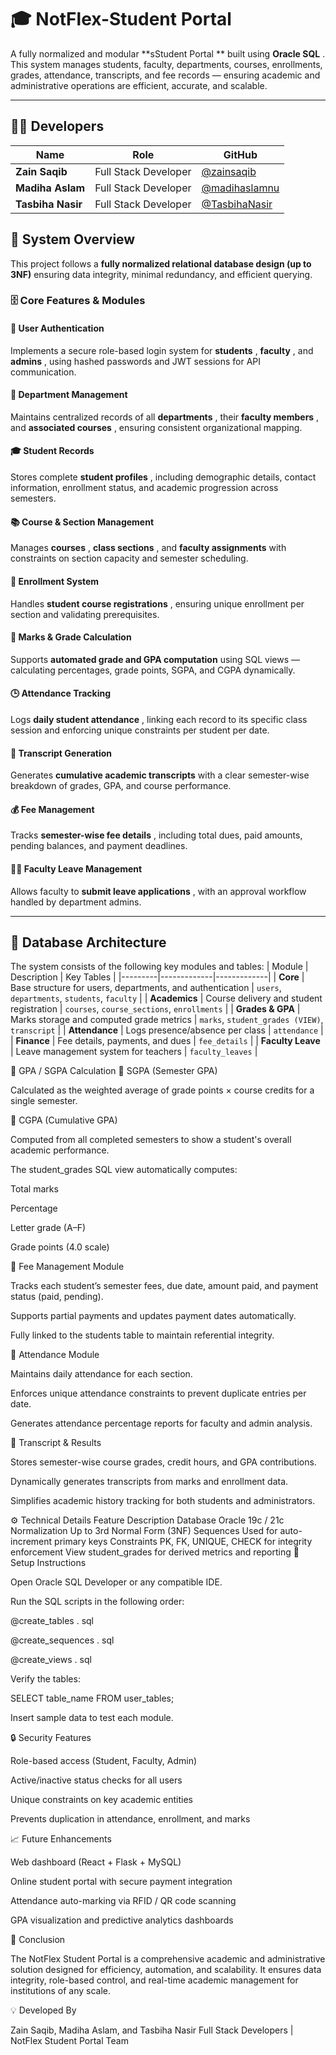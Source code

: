# 🎓 NotFlex-Student Portal 


A fully normalized and modular 
**sStudent Portal **
 built using 
**Oracle SQL**
.  
This system manages students, faculty, departments, courses, enrollments, grades, attendance, transcripts, and fee records — ensuring academic and administrative operations are efficient, accurate, and scalable.

---

## 👨‍💻 Developers



| Name | Role | GitHub |
|------|------|--------|
| **Zain Saqib** | Full Stack Developer | [@zainsaqib](https://github.com/zainsaqib) |
| **Madiha Aslam** | Full Stack Developer | [@madihaslamnu](https://github.com/madihaslamnu) |
| **Tasbiha Nasir** | Full Stack Developer | [@TasbihaNasir](https://github.com/TasbihaNasir) |


## 🧩 System Overview



This project follows a 
**fully normalized relational database design (up to 3NF)**
 ensuring data integrity, minimal redundancy, and efficient querying.

### 🗄️ Core Features & Modules


#### 🔐 User Authentication

Implements a secure role-based login system for 
**students**
, 
**faculty**
, and 
**admins**
, using hashed passwords and JWT sessions for API communication.

#### 🏫 Department Management

Maintains centralized records of all 
**departments**
, their 
**faculty members**
, and 
**associated courses**
, ensuring consistent organizational mapping.

#### 🎓 Student Records

Stores complete 
**student profiles**
, including demographic details, contact information, enrollment status, and academic progression across semesters.

#### 📚 Course & Section Management

Manages 
**courses**
, 
**class sections**
, and 
**faculty assignments**
 with constraints on section capacity and semester scheduling.

#### 🧾 Enrollment System

Handles 
**student course registrations**
, ensuring unique enrollment per section and validating prerequisites.

#### 🧮 Marks & Grade Calculation

Supports 
**automated grade and GPA computation**
 using SQL views — calculating percentages, grade points, SGPA, and CGPA dynamically.

#### 🕒 Attendance Tracking

Logs 
**daily student attendance**
, linking each record to its specific class session and enforcing unique constraints per student per date.

#### 📜 Transcript Generation

Generates 
**cumulative academic transcripts**
 with a clear semester-wise breakdown of grades, GPA, and course performance.

#### 💰 Fee Management

Tracks 
**semester-wise fee details**
, including total dues, paid amounts, pending balances, and payment deadlines.

#### 🧍‍♀️ Faculty Leave Management

Allows faculty to 
**submit leave applications**
, with an approval workflow handled by department admins.

---


## 🧱 Database Architecture


The system consists of the following key modules and tables:
| Module | Description | Key Tables |
|---------|-------------|-------------|
| **Core** | Base structure for users, departments, and authentication | `users`, `departments`, `students`, `faculty` |
| **Academics** | Course delivery and student registration | `courses`, `course_sections`, `enrollments` |
| **Grades & GPA** | Marks storage and computed grade metrics | `marks`, `student_grades (VIEW)`, `transcript` |
| **Attendance** | Logs presence/absence per class | `attendance` |
| **Finance** | Fee details, payments, and dues | `fee_details` |
| **Faculty Leave** | Leave management system for teachers | `faculty_leaves` |

🧮 GPA / SGPA Calculation
🎯 SGPA (Semester GPA)

Calculated as the weighted average of grade points × course credits for a single semester.

🧩 CGPA (Cumulative GPA)

Computed from all completed semesters to show a student's overall academic performance.

The student_grades SQL view automatically computes:

Total marks

Percentage

Letter grade (A–F)

Grade points (4.0 scale)

💸 Fee Management Module

Tracks each student’s semester fees, due date, amount paid, and payment status (paid, pending).

Supports partial payments and updates payment dates automatically.

Fully linked to the students table to maintain referential integrity.

📅 Attendance Module

Maintains daily attendance for each section.

Enforces unique attendance constraints to prevent duplicate entries per date.

Generates attendance percentage reports for faculty and admin analysis.

📘 Transcript & Results

Stores semester-wise course grades, credit hours, and GPA contributions.

Dynamically generates transcripts from marks and enrollment data.

Simplifies academic history tracking for both students and administrators.

⚙️ Technical Details
Feature	Description
Database	Oracle 19c / 21c
Normalization	Up to 3rd Normal Form (3NF)
Sequences	Used for auto-increment primary keys
Constraints	PK, FK, UNIQUE, CHECK for integrity enforcement
View	student_grades for derived metrics and reporting
🧰 Setup Instructions

Open Oracle SQL Developer or any compatible IDE.

Run the SQL scripts in the following order:

@create_tables
.
sql


@create_sequences
.
sql


@create_views
.
sql



Verify the tables:

SELECT
 table_name 
FROM
 user_tables;


Insert sample data to test each module.

🔒 Security Features

Role-based access (Student, Faculty, Admin)

Active/inactive status checks for all users

Unique constraints on key academic entities

Prevents duplication in attendance, enrollment, and marks

📈 Future Enhancements

Web dashboard (React + Flask + MySQL)

Online student portal with secure payment integration

Attendance auto-marking via RFID / QR code scanning

GPA visualization and predictive analytics dashboards

🏁 Conclusion

The NotFlex Student Portal is a comprehensive academic and administrative solution designed for efficiency, automation, and scalability.
It ensures data integrity, role-based control, and real-time academic management for institutions of any scale.

💡 Developed By

Zain Saqib, Madiha Aslam, and Tasbiha Nasir
Full Stack Developers | NotFlex Student Portal Team
